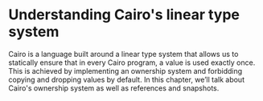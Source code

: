 # Understanding Cairo's linear type system

Cairo is a language built around a linear type system that allows us to
statically ensure that in every Cairo program, a value is used exactly once.
This is achieved by implementing an ownership system
and forbidding copying and dropping values by default. In this chapter, we’ll
talk about Cairo's ownership system as well as references and snapshots.
